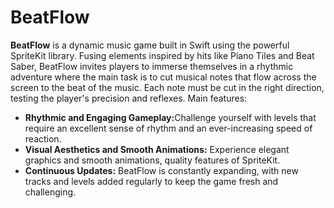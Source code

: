 # BeatFlow

<strong>BeatFlow</strong> is a dynamic music game built in Swift using the powerful SpriteKit library. Fusing elements inspired by hits like Piano Tiles and Beat Saber, BeatFlow invites players to immerse themselves in a rhythmic adventure where the main task is to cut musical notes that flow across the screen to the beat of the music. Each note must be cut in the right direction, testing the player's precision and reflexes.
Main features:

<ul>
  <li><strong>Rhythmic and Engaging Gameplay:</strong>Challenge yourself with levels that require an excellent sense of rhythm and an ever-increasing speed of reaction.</li>
  <li><strong>Visual Aesthetics and Smooth Animations:</strong> Experience elegant graphics and smooth animations, quality features of SpriteKit.</li>
  <li><strong>Continuous Updates:</strong> BeatFlow is constantly expanding, with new tracks and levels added regularly to keep the game fresh and challenging.</li>
</ul>
